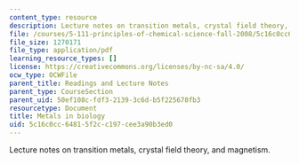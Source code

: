 ```yaml
---
content_type: resource
description: Lecture notes on transition metals, crystal field theory, and magnetism.
file: /courses/5-111-principles-of-chemical-science-fall-2008/5c16c0cc64815f2cc197cee3a90b3ed0_lecnotes29.pdf
file_size: 1270171
file_type: application/pdf
learning_resource_types: []
license: https://creativecommons.org/licenses/by-nc-sa/4.0/
ocw_type: OCWFile
parent_title: Readings and Lecture Notes
parent_type: CourseSection
parent_uid: 50ef108c-fdf3-2139-3c6d-b5f225678fb3
resourcetype: Document
title: Metals in biology
uid: 5c16c0cc-6481-5f2c-c197-cee3a90b3ed0
---
```

Lecture notes on transition metals, crystal field theory, and magnetism.